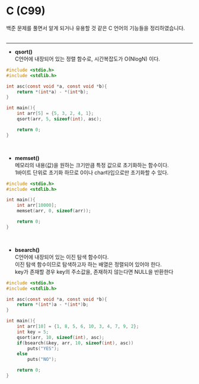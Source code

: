 # C (C99)

백준 문제를 풀면서 알게 되거나 유용할 것 같은 C 언어의 기능들을 정리하였습니다.
<br><br>

***
* **qsort()**  
C언어에 내장되어 있는 정렬 함수로, 시간복잡도가 O(NlogN) 이다.  

``` C
#include <stdio.h>
#include <stdlib.h>

int asc(const void *a, const void *b){
    return *(int*a) - *(int*b);
}

int main(){
    int arr[5] = {5, 3, 2, 4, 1};
    qsort(arr, 5, sizeof(int), asc);

    return 0;
}
```
<br>

* **memset()**  
메모리의 내용(값)을 원하는 크기만큼 특정 값으로 초기화하는 함수이다.  
1바이트 단위로 초기화 하므로 0이나 char타입으로만 초기화할 수 있다.

``` C
#include <stdio.h>
#include <stdlib.h>

int main(){
    int arr[10000];
    memset(arr, 0, sizeof(arr));

    return 0;
}
```
<br>

* **bsearch()**  
C언어에 내장되어 있는 이진 탐색 함수이다.  
이진 탐색 함수이므로 탐색하고자 하는 배열은 정렬되어 있어야 한다.  
key가 존재할 경우 key의 주소값을, 존재하지 않는다면 NULL을 반환한다

``` C
#include <stdio.h>
#include <stdlib.h>

int asc(const void *a, const void *b){
    return *(int*)a - *(int*)b;
}

int main(){
    int arr[10] = {1, 8, 5, 6, 10, 3, 4, 7, 9, 2};
    int key = 5;
    qsort(arr, 10, sizeof(int), asc);
    if(bsearch(&key, arr, 10, sizeof(int), asc))
        puts("YES");
    else
        puts("NO");

    return 0;
}
```
<br>

